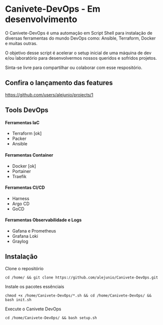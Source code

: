 # Canivete-DevOps - Em desenvolvimento
O Canivete-DevOps é uma automação em Script Shell para instalação de diversas ferramentas do mundo DevOps como: Ansible, Terraform, Docker e muitas outras.

O objetivo desse script é acelerar o setup inicial de uma máquina de dev e/ou laboratório para desenvolvermos nossos queridos e sofridos projetos.

Sinta-se livre para compartilhar ou colaborar com esse respositório.

## Confira o lançamento das features 
https://github.com/users/alejunio/projects/1

## Tools DevOps

#### Ferramentas IaC

- Terraform [ok]
- Packer
- Ansible


#### Ferramentas Container 

- Docker [ok]
- Portainer
- Traefik 


#### Ferramentas CI/CD

- Harness
- Argo CD
- GoCD


#### Ferramentas Observabilidade e Logs

- Gafana e Prometheus
- Grafana Loki 
- Graylog


## Instalação 

Clone o repositório
```shell
cd /home/ && git clone https://github.com/alejunio/Canivete-DevOps.git
```

Instale os pacotes essênciais
```shell
chmod +x /home/Canivete-DevOps/*.sh && cd /home/Canivete-DevOps/ && bash init.sh
```

Execute o Canivete DevOps
```shell
cd /home/Canivete-DevOps/ && bash setup.sh
```